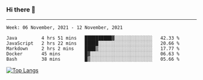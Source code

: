 ### Hi there 👋
---
<!--START_SECTION:waka-->
```text
Week: 06 November, 2021 - 12 November, 2021

Java         4 hrs 51 mins   ██████████▓░░░░░░░░░░░░░░   42.33 % 
JavaScript   2 hrs 22 mins   █████░░░░░░░░░░░░░░░░░░░░   20.66 % 
Markdown     2 hrs 2 mins    ████▒░░░░░░░░░░░░░░░░░░░░   17.77 % 
Docker       45 mins         █▓░░░░░░░░░░░░░░░░░░░░░░░   06.63 % 
Bash         38 mins         █▒░░░░░░░░░░░░░░░░░░░░░░░   05.66 % 
```
<!--END_SECTION:waka-->

[![Top Langs](https://github-readme-stats.vercel.app/api/top-langs/?username=HyunAh-iia&layout=compact)](https://github.com/anuraghazra/github-readme-stats)
<!--
**HyunAh-iia/HyunAh-iia** is a ✨ _special_ ✨ repository because its `README.md` (this file) appears on your GitHub profile.

Here are some ideas to get you started:

- 🔭 I’m currently working on ...
- 🌱 I’m currently learning ...
- 👯 I’m looking to collaborate on ...
- 🤔 I’m looking for help with ...
- 💬 Ask me about ...
- 📫 How to reach me: ...
- 😄 Pronouns: ...
- ⚡ Fun fact: ...
-->
